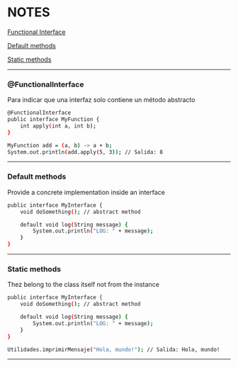 # NOTES

[Functional Interface](#@functionalinterface)

[Default methods](#default-methods)

[Static methods](#static-methods)

---

### @FunctionalInterface

Para indicar que una interfaz solo contiene un método abstracto

```bash
@FunctionalInterface
public interface MyFunction {
    int apply(int a, int b);
}

MyFunction add = (a, b) -> a + b;
System.out.println(add.apply(5, 3)); // Salida: 8

```

---

### Default methods

Provide a concrete implementation inside an interface

```bash
public interface MyInterface {
    void doSomething(); // abstract method

    default void log(String message) {
        System.out.println("LOG: " + message);
    }
}
```

---

### Static methods

Thez belong to the class itself not from the instance

```bash
public interface MyInterface {
    void doSomething(); // abstract method

    default void log(String message) {
        System.out.println("LOG: " + message);
    }
}

Utilidades.imprimirMensaje("Hola, mundo!"); // Salida: Hola, mundo!
```

---

